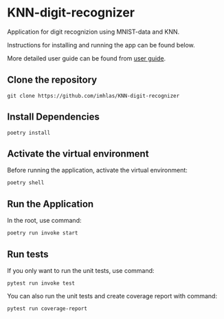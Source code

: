 # KNN-digit-recognizer

Application for digit recognizion using MNIST-data and KNN. 

Instructions for installing and running the app can be found below.

More detailed user guide can be found from [user guide](dokumentaatio/user_guide.md).

## Clone the repository

```git clone https://github.com/imhlas/KNN-digit-recognizer```

## Install Dependencies

```poetry install```

## Activate the virtual environment

Before running the application, activate the virtual environment:

```poetry shell```

## Run the Application

In the root, use command:

```poetry run invoke start```

## Run tests

If you only want to run the unit tests, use command:

```pytest run invoke test```

You can also run the unit tests and create coverage report with command:

```pytest run coverage-report```

